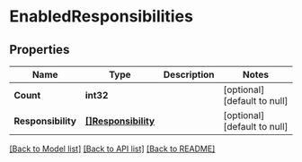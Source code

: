 # EnabledResponsibilities

## Properties
Name | Type | Description | Notes
------------ | ------------- | ------------- | -------------
**Count** | **int32** |  | [optional] [default to null]
**Responsibility** | [**[]Responsibility**](responsibility.md) |  | [optional] [default to null]

[[Back to Model list]](../README.md#documentation-for-models) [[Back to API list]](../README.md#documentation-for-api-endpoints) [[Back to README]](../README.md)


